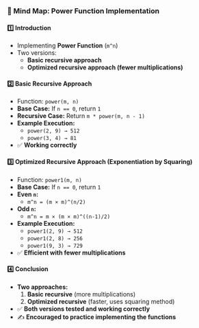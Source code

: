 ### **🧠 Mind Map: Power Function Implementation**

#### **1️⃣ Introduction**

- Implementing **Power Function** (`m^n`)
- Two versions:
  - **Basic recursive approach**
  - **Optimized recursive approach (fewer multiplications)**

#### **2️⃣ Basic Recursive Approach**

- Function: `power(m, n)`
- **Base Case:** If `n == 0`, return `1`
- **Recursive Case:** Return `m * power(m, n - 1)`
- **Example Execution:**
  - `power(2, 9) → 512`
  - `power(3, 4) → 81`
- ✅ **Working correctly**

#### **3️⃣ Optimized Recursive Approach (Exponentiation by Squaring)**

- Function: `power1(m, n)`
- **Base Case:** If `n == 0`, return `1`
- **Even `n`:**
  - `m^n = (m × m)^(n/2)`
- **Odd `n`:**
  - `m^n = m × (m × m)^((n-1)/2)`
- **Example Execution:**
  - `power1(2, 9) → 512`
  - `power1(2, 8) → 256`
  - `power1(9, 3) → 729`
- ✅ **Efficient with fewer multiplications**

#### **4️⃣ Conclusion**

- **Two approaches:**
  1.  **Basic recursive** (more multiplications)
  2.  **Optimized recursive** (faster, uses squaring method)
- ✅ **Both versions tested and working correctly**
- ✍️ **Encouraged to practice implementing the functions**
